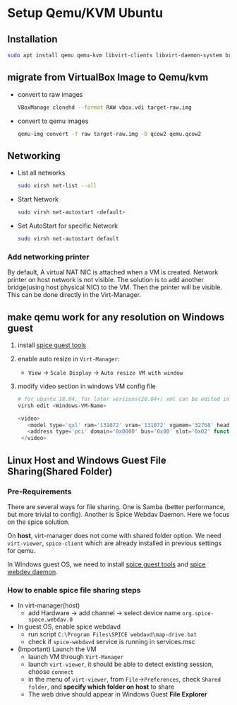 # Setup Qemu/KVM Ubuntu

## Installation

```bash
sudo apt install qemu qemu-kvm libvirt-clients libvirt-daemon-system bridge-utils virt-manager libguestfs-tools
```

## migrate from VirtualBox Image to Qemu/kvm

- convert to raw images

    ```bash
    VBoxManage clonehd --format RAW vbox.vdi target-raw.img
    ```

- convert to qemu images

    ```bash
    qemu-img convert -f raw target-raw.img -O qcow2 qemu.qcow2
    ```

## Networking

- List all networks

  ```bash
  sudo virsh net-list --all                       
  ```

- Start Network

  ```bash
  sudo virsh net-autostart <default>
  ```

- Set AutoStart for specific Network

  ```bash
  sudo virsh net-autostart default
  ```

### Add networking printer

By default, A virtual NAT NIC is attached when a VM is created. Network printer on host network is not visible. The solution is to add another bridge(using host physical NIC) to the VM. Then the printer will be visible. This can be done directly in the Virt-Manager.

## make qemu work for any resolution on Windows guest

1. install [spice guest tools](https://www.spice-space.org/download/windows/spice-guest-tools/spice-guest-tools-latest.exe)
2. enable auto resize in `Virt-Manager`:  
   - `View` -> `Scale Display` -> `Auto resize VM with window`
3. modify video section in windows VM config file

   ```bash
   # for ubuntu 18.04, for later versions(20.04+) xml can be edited in virt manager GUI
   virsh edit <Windows-VM-Name>
   ```

   ```js
   <video>
      <model type='qxl' ram='131072' vram='131072' vgamem='32768' heads='1' primary='yes'/>
      <address type='pci' domain='0x0000' bus='0x00' slot='0x02' function='0x0'/>
    </video>
   ```

## Linux Host and Windows Guest File Sharing(Shared Folder)

### Pre-Requirements

There are several ways for file sharing. One is Samba (better performance, but more trivial to config). Another is 
Spice Webdav Daemon. Here we focus on the spice solution.

On **host**, virt-manager does not come with shared folder option. We need `virt-viewer`, `spice-client` which are already 
installed in previous settings for qemu.

In Windows guest OS, we need to install [spice guest tools](https://www.spice-space.org/download/windows/spice-guest-tools/spice-guest-tools-latest.exe) 
and [spice webdev daemon](https://www.spice-space.org/download/windows/spice-webdavd/). 

### How to enable spice file sharing steps

- In virt-manager(host)
  - add Hardware -> add channel -> select device name `org.spice-space.webdav.0`
- In guest OS, enable spice webdavd 
  - run script `C:\Program Files\SPICE webdavd\map-drive.bat`
  - check if `spice-webdavd` service is running in services.msc
- (Important) Launch the VM 
  - launch VM through `Virt-Manager`
  - launch `virt-viewer`, it should be able to detect existing session, choose `connect`
  - in the menu of `virt-viewer`, from `File`->`Preferences`, check `Shared folder`, and **specify which folder on host** to share
  - The web drive should appear in Windows Guest **File Explorer**
